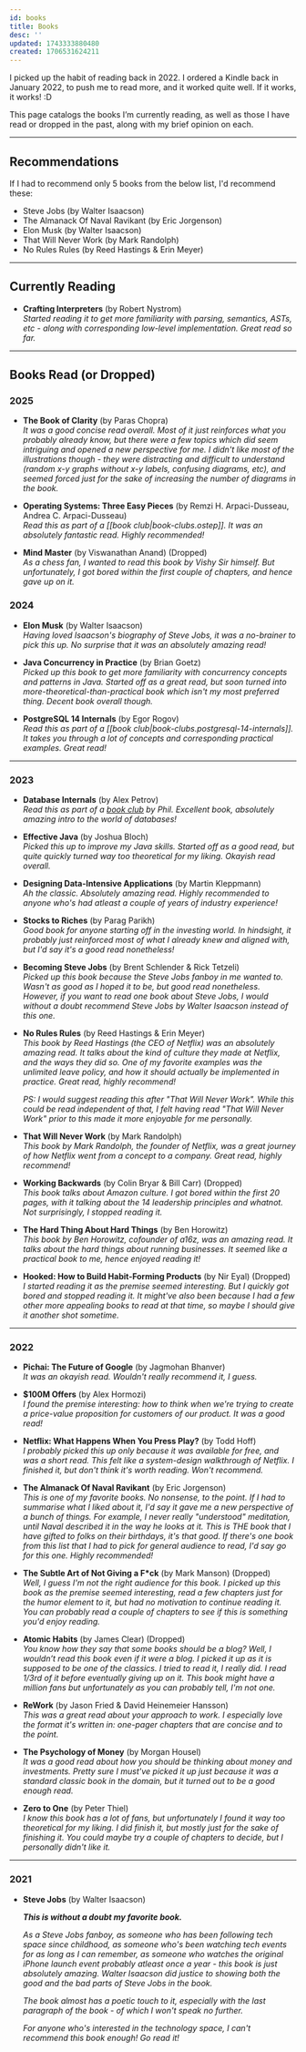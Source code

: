 ```yaml
---
id: books
title: Books
desc: ''
updated: 1743333880480
created: 1706531624211
---
```


I picked up the habit of reading back in 2022. I ordered a Kindle back in January 2022, to push me to read more, and it worked quite well. If it works, it works! :D

This page catalogs the books I’m currently reading, as well as those I have read or dropped in the past, along with my brief opinion on each.

---

## Recommendations

If I had to recommend only 5 books from the below list, I'd recommend these:
- Steve Jobs (by Walter Isaacson)
- The Almanack Of Naval Ravikant (by Eric Jorgenson)
- Elon Musk (by Walter Isaacson)
- That Will Never Work (by Mark Randolph)
- No Rules Rules (by Reed Hastings & Erin Meyer)

---

## Currently Reading

- **Crafting Interpreters** (by Robert Nystrom)  
  *Started reading it to get more familiarity with parsing, semantics, ASTs, etc - along with corresponding low-level implementation. Great read so far.*  

---

## Books Read (or Dropped)

### 2025

- **The Book of Clarity** (by Paras Chopra)  
  *It was a good concise read overall. Most of it just reinforces what you probably already know, but there were a few topics which did seem intriguing and opened a new perspective for me. I didn't like most of the illustrations though - they were distracting and difficult to understand (random x-y graphs without x-y labels, confusing diagrams, etc), and seemed forced just for the sake of increasing the number of diagrams in the book.*

- **Operating Systems: Three Easy Pieces** (by Remzi H. Arpaci-Dusseau, Andrea C. Arpaci-Dusseau)  
  *Read this as part of a [[book club|book-clubs.ostep]]. It was an absolutely fantastic read. Highly recommended!*

- **Mind Master** (by Viswanathan Anand) (Dropped)  
  *As a chess fan, I wanted to read this book by Vishy Sir himself. But unfortunately, I got bored within the first couple of chapters, and hence gave up on it.*

### 2024

- **Elon Musk** (by Walter Isaacson)  
  *Having loved Isaacson's biography of Steve Jobs, it was a no-brainer to pick this up. No surprise that it was an absolutely amazing read!*

- **Java Concurrency in Practice** (by Brian Goetz)  
  *Picked up this book to get more familiarity with concurrency concepts and patterns in Java. Started off as a great read, but soon turned into more-theoretical-than-practical book which isn't my most preferred thing. Decent book overall though.*

- **PostgreSQL 14 Internals** (by Egor Rogov)  
  *Read this as part of a [[book club|book-clubs.postgresql-14-internals]]. It takes you through a lot of concepts and corresponding practical examples. Great read!*

---

### 2023

- **Database Internals** (by Alex Petrov)  
  *Read this as part of a [book club](https://eatonphil.com/2023-database-internals.html) by Phil. Excellent book, absolutely amazing intro to the world of databases!*

- **Effective Java** (by Joshua Bloch)  
  *Picked this up to improve my Java skills. Started off as a good read, but quite quickly turned way too theoretical for my liking. Okayish read overall.*

- **Designing Data-Intensive Applications** (by Martin Kleppmann)  
  *Ah the classic. Absolutely amazing read. Highly recommended to anyone who's had atleast a couple of years of industry experience!*

- **Stocks to Riches** (by Parag Parikh)  
  *Good book for anyone starting off in the investing world. In hindsight, it probably just reinforced most of what I already knew and aligned with, but I'd say it's a good read nonetheless!*

- **Becoming Steve Jobs** (by Brent Schlender & Rick Tetzeli)  
  *Picked up this book because the Steve Jobs fanboy in me wanted to. Wasn't as good as I hoped it to be, but good read nonetheless. However, if you want to read one book about Steve Jobs, I would without a doubt recommend Steve Jobs by Walter Isaacson instead of this one.*

- **No Rules Rules** (by Reed Hastings & Erin Meyer)  
  *This book by Reed Hastings (the CEO of Netflix) was an absolutely amazing read. It talks about the kind of culture they made at Netflix, and the ways they did so. One of my favorite examples was the unlimited leave policy, and how it should actually be implemented in practice. Great read, highly recommend!*

  *PS: I would suggest reading this after "That Will Never Work". While this could be read independent of that, I felt having read "That Will Never Work" prior to this made it more enjoyable for me personally.*

- **That Will Never Work** (by Mark Randolph)  
  *This book by Mark Randolph, the founder of Netflix, was a great journey of how Netflix went from a concept to a company. Great read, highly recommend!*

- **Working Backwards** (by Colin Bryar & Bill Carr) (Dropped)  
  *This book talks about Amazon culture. I got bored within the first 20 pages, with it talking about the 14 leadership principles and whatnot. Not surprisingly, I stopped reading it.*

- **The Hard Thing About Hard Things** (by Ben Horowitz)  
  *This book by Ben Horowitz, cofounder of a16z, was an amazing read. It talks about the hard things about running businesses. It seemed like a practical book to me, hence enjoyed reading it!*

- **Hooked: How to Build Habit-Forming Products** (by Nir Eyal) (Dropped)  
  *I started reading it as the premise seemed interesting. But I quickly got bored and stopped reading it. It might've also been because I had a few other more appealing books to read at that time, so maybe I should give it another shot sometime.*

---

### 2022

- **Pichai: The Future of Google** (by Jagmohan Bhanver)  
  *It was an okayish read. Wouldn't really recommend it, I guess.*

- **$100M Offers** (by Alex Hormozi)  
  *I found the premise interesting: how to think when we're trying to create a price-value proposition for customers of our product. It was a good read!*

- **Netflix: What Happens When You Press Play?** (by Todd Hoff)  
  *I probably picked this up only because it was available for free, and was a short read. This felt like a system-design walkthrough of Netflix. I finished it, but don't think it's worth reading. Won't recommend.*

- **The Almanack Of Naval Ravikant** (by Eric Jorgenson)  
  *This is one of my favorite books. No nonsense, to the point. If I had to summarise what I liked about it, I'd say it gave me a new perspective of a bunch of things. For example, I never really "understood" meditation, until Naval described it in the way he looks at it. This is THE book that I have gifted to folks on their birthdays, it's that good. If there's one book from this list that I had to pick for general audience to read, I'd say go for this one. Highly recommended!*

- **The Subtle Art of Not Giving a F*ck** (by Mark Manson) (Dropped)  
  *Well, I guess I'm not the right audience for this book. I picked up this book as the premise seemed interesting, read a few chapters just for the humor element to it, but had no motivation to continue reading it. You can probably read a couple of chapters to see if this is something you'd enjoy reading.*

- **Atomic Habits** (by James Clear) (Dropped)  
  *You know how they say that some books should be a blog? Well, I wouldn’t read this book even if it were a blog. I picked it up as it is supposed to be one of the classics. I tried to read it, I really did. I read 1/3rd of it before eventually giving up on it. This book might have a million fans but unfortunately as you can probably tell, I'm not one.*

- **ReWork** (by Jason Fried & David Heinemeier Hansson)  
  *This was a great read about your approach to work. I especially love the format it's written in: one-pager chapters that are concise and to the point.*

- **The Psychology of Money** (by Morgan Housel)  
  *It was a good read about how you should be thinking about money and investments. Pretty sure I must've picked it up just because it was a standard classic book in the domain, but it turned out to be a good enough read.*

- **Zero to One** (by Peter Thiel)  
  *I know this book has a lot of fans, but unfortunately I found it way too theoretical for my liking. I did finish it, but mostly just for the sake of finishing it. You could maybe try a couple of chapters to decide, but I personally didn't like it.*

---

### 2021

- **Steve Jobs** (by Walter Isaacson)  

  **_This is without a doubt my favorite book._**

  *As a Steve Jobs fanboy, as someone who has been following tech space since childhood, as someone who's been watching tech events for as long as I can remember, as someone who watches the original iPhone launch event probably atleast once a year - this book is just absolutely amazing. Walter Isaacson did justice to showing both the good and the bad parts of Steve Jobs in the book.*

  *The book almost has a poetic touch to it, especially with the last paragraph of the book - of which I won't speak no further.*

  *For anyone who's interested in the technology space, I can't recommend this book enough! Go read it!*
